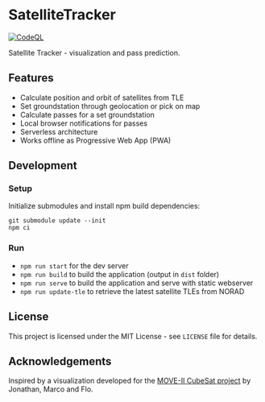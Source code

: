 # SatelliteTracker

[![CodeQL](https://github.com/takinekotfs/SatelliteTracker/actions/workflows/codeql.yml/badge.svg)](https://github.com/takinekotfs/SatelliteTracker/actions/workflows/codeql.yml)

Satellite Tracker - visualization and pass prediction.

## Features

- Calculate position and orbit of satellites from TLE
- Set groundstation through geolocation or pick on map
- Calculate passes for a set groundstation
- Local browser notifications for passes
- Serverless architecture
- Works offline as Progressive Web App (PWA)

## Development

### Setup

Initialize submodules and install npm build dependencies:

```shell
git submodule update --init
npm ci
```

### Run

- `npm run start` for the dev server
- `npm run build` to build the application (output in `dist` folder)
- `npm run serve` to build the application and serve with static webserver
- `npm run update-tle` to retrieve the latest satellite TLEs from NORAD

## License

This project is licensed under the MIT License - see `LICENSE` file for details.

## Acknowledgements

Inspired by a visualization developed for the [MOVE-II CubeSat project](https://www.move2space.de) by Jonathan, Marco and Flo.

